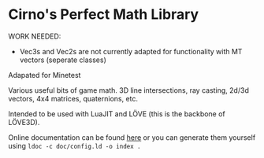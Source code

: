Cirno's Perfect Math Library
====
WORK NEEDED:
* Vec3s and Vec2s are not currently adapted for functionality with MT vectors (seperate classes)


Adapated for Minetest

Various useful bits of game math. 3D line intersections, ray casting, 2d/3d vectors, 4x4 matrices, quaternions, etc.

Intended to be used with LuaJIT and LÖVE (this is the backbone of LÖVE3D).

Online documentation can be found [here](http://excessive.github.io/cpml/) or you can generate them yourself using `ldoc -c doc/config.ld -o index .`
